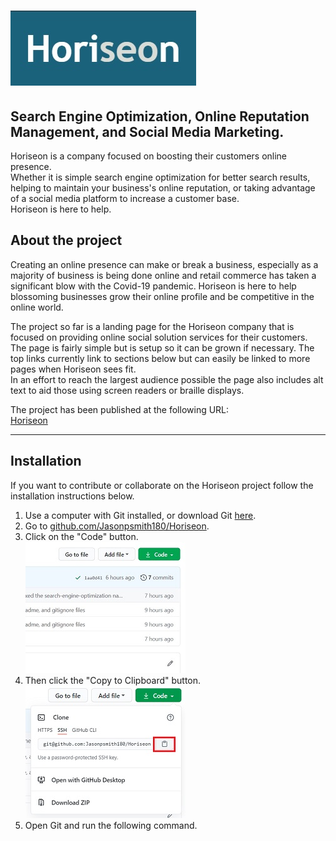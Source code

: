 # ![Horiseon Logo](/assets/images/logo.jpg "Horiseon Logo")

##  Search Engine Optimization, Online Reputation Management, and Social Media Marketing.

Horiseon is a company focused on boosting their customers online presence.  
Whether it is simple search engine optimization for better search results, helping to maintain your business's online reputation, or taking advantage of a social media platform to increase a customer base.  
Horiseon is here to help.  

## About the project
Creating an online presence can make or break a business, especially as a majority of business is being done online and retail commerce has taken a significant blow with the Covid-19 pandemic.
Horiseon is here to help blossoming businesses grow their online profile and be competitive in the online world.

The project so far is a landing page for the Horiseon company that is focused on providing online social solution services for their customers.  
The page is fairly simple but is setup so it can be grown if necessary. The top links currently link to sections below but can easily be linked to more pages when Horiseon sees fit.  
In an effort to reach the largest audience possible the page also includes alt text to aid those using screen readers or braille displays.

The project has been published at the following URL:  
[Horiseon](https://jasonpsmith180.github.io/Horiseon/)

*** 
## Installation
If you want to contribute or collaborate on the Horiseon project follow the installation instructions below.  

1. Use a computer with Git installed, or download Git [here](https://git-scm.com/downloads).
2. Go to [github.com/Jasonpsmith180/Horiseon](https://github.com/Jasonpsmith180/Horiseon).
3. Click on the "Code" button.  
![Code Button](/assets/images/code-button.jpg "Code Button")
4. Then click the "Copy to Clipboard" button.  
![Clipboard Button](/assets/images/clipboard-button.jpg)
5. Open Git and run the following command.